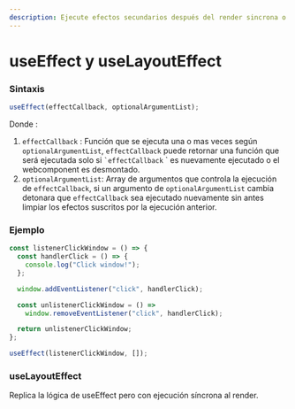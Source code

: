 ```yaml
---
description: Ejecute efectos secundarios después del render sincrona o asincronamente.
---
```


# useEffect y useLayoutEffect

### Sintaxis

```typescript
useEffect(effectCallback, optionalArgumentList);
```

Donde :

1. `effectCallback` : Función que se ejecuta una o mas veces según `optionalArgumentList`, `effectCallback`  puede retornar una función que será ejecutada solo si `` `effectCallback `` \` es nuevamente ejecutado o el webcomponent es desmontado.
2. `optionalArgumentList`:  Array de argumentos que controla la ejecución de `effectCallback`, si un argumento de `optionalArgumentList` cambia detonara que `effectCallback` sea ejecutado nuevamente sin antes limpiar los efectos suscritos por la ejecución anterior.

### Ejemplo

```javascript
const listenerClickWindow = () => {
  const handlerClick = () => {
    console.log("Click window!");
  };

  window.addEventListener("click", handlerClick);

  const unlistenerClickWindow = () =>
    window.removeEventListener("click", handlerClick);

  return unlistenerClickWindow;
};

useEffect(listenerClickWindow, []);
```

### useLayoutEffect

Replica la lógica de useEffect pero con ejecución síncrona al render.
